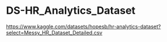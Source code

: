 # DS-HR_Analytics_Dataset
https://www.kaggle.com/datasets/hopesb/hr-analytics-dataset?select=Messy_HR_Dataset_Detailed.csv
